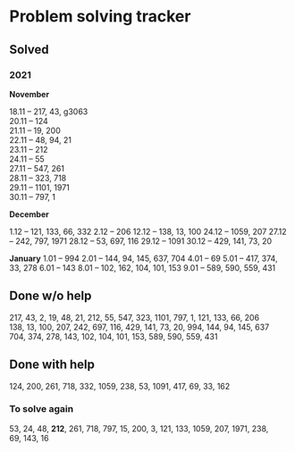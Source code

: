 # Problem solving tracker 

## Solved

### 2021
**November**

18.11 – 217, 43, g3063   
20.11 – 124  
21.11 – 19, 200    
22.11 – 48, 94, 21  
23.11 – 212  
24.11 – 55  
27.11 – 547, 261  
28.11 – 323, 718  
29.11 – 1101, 1971  
30.11 – 797, 1

**December**  

1.12 – 121, 133, 66, 332
2.12 – 206
12.12 – 138, 13, 100
24.12 – 1059, 207
27.12 – 242, 797, 1971
28.12 – 53, 697, 116
29.12 – 1091
30.12 – 429, 141, 73, 20

**January**
1.01 – 994
2.01 – 144, 94, 145, 637, 704
4.01 – 69
5.01 – 417, 374, 33, 278
6.01 – 143
8.01 – 102, 162, 104, 101, 153
9.01 – 589, 590, 559, 431

## Done w/o help
217, 43, 2, 19, 48, 21, 212, 55, 547, 323, 1101, 797, 1, 121, 133, 66, 206  
138, 13, 100, 207, 242, 697, 116, 429, 141, 73, 20, 994, 144, 94, 145, 637    
704, 374, 278, 143, 102, 104, 101, 153, 589, 590, 559, 431

## Done with help
124, 200, 261, 718, 332, 1059, 238, 53, 1091, 417, 69, 33, 162

### To solve again
53, 24, 48, **212**, 261, 718, 797, 15, 200, 3, 121, 133, 1059, 207, 1971, 238,   
69, 143, 16
